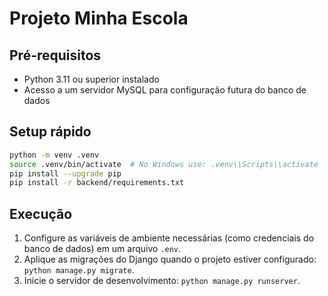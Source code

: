 # Projeto Minha Escola

## Pré-requisitos
- Python 3.11 ou superior instalado
- Acesso a um servidor MySQL para configuração futura do banco de dados

## Setup rápido
```bash
python -m venv .venv
source .venv/bin/activate  # No Windows use: .venv\\Scripts\\activate
pip install --upgrade pip
pip install -r backend/requirements.txt
```

## Execução
1. Configure as variáveis de ambiente necessárias (como credenciais do banco de dados) em um arquivo `.env`.
2. Aplique as migrações do Django quando o projeto estiver configurado: `python manage.py migrate`.
3. Inicie o servidor de desenvolvimento: `python manage.py runserver`.
